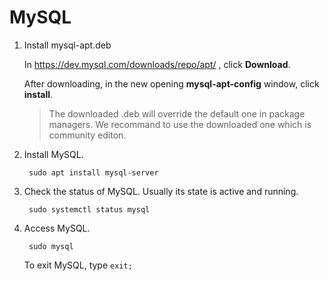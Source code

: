 # MySQL

1. Install mysql-apt.deb
    
    In https://dev.mysql.com/downloads/repo/apt/ , click **Download**.

    After downloading, in the new opening **mysql-apt-config** window, click **install**.

    >The downloaded .deb will override the default one in package managers. We recommand to use the downloaded one which is community editon.

2. Install MySQL.

        sudo apt install mysql-server

3. Check the status of MySQL. Usually its state is active and running.

        sudo systemctl status mysql 

4. Access MySQL. 

        sudo mysql

    To exit MySQL, type `exit;`